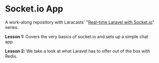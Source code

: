 Socket.io App
=============

A work-along repository with Laracasts' "[Real-time Laravel with Socket.io](https://laracasts.com/series/real-time-laravel-with-socket-io)" series.

**Lesson 1:** Covers the very basics of socket.io and sets up a simple chat app.

**Lesson 2:** We take a look at what Laravel has to offer out of the box with Redis.
